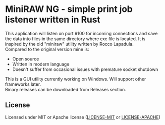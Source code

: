 # MiniRAW NG - simple print job listener written in Rust

This application will listen on port 9100 for incoming connections and save the data into files in the same directory where exe file is located.
It is inspired by the old "miniraw" utility written by Rocco Lapadula.\
Compared to the original version mine is:

* Open source
* Written in modern language
* Doesn't suffer from occasional issues with premature socket shutdown

This is a GUI utility currently working on Windows. Will support other frameworks later.\
Binary releases can be downloaded from Releases section.

## License

Licensed under MIT or Apache license ([LICENSE-MIT](https://opensource.org/licenses/MIT) or [LICENSE-APACHE](https://opensource.org/licenses/Apache-2.0))

